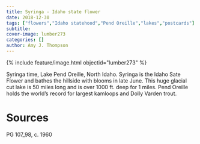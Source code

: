 ```yaml
---
title: Syringa - Idaho state flower
date: 2018-12-30
tags: ["flowers","Idaho statehood","Pend Oreille","lakes","postcards"]
subtitle: 
cover-image: lumber273
categories: []
author: Amy J. Thompson
---
```


{% include feature/image.html objectid="lumber273" %}

Syringa time, Lake Pend Oreille, North Idaho. Syringa is the Idaho Sate Flower and bathes the hillside with blooms in late June. This huge glacial cut lake is 50 miles long and is over 1000 ft. deep for 1 miles. Pend Oreille holds the world’s record for largest kamloops and Dolly Varden trout.

# Sources

PG 107_98, c. 1960